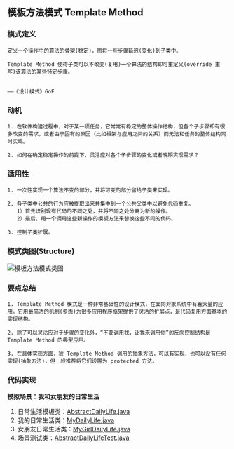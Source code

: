 ## 模板方法模式 Template Method

### **模式定义**

```
定义一个操作中的算法的骨架(稳定)，而将一些步骤延迟(变化)到子类中。

Template Method 使得子类可以不改变(复用)一个算法的结构即可重定义(override 重写)该算法的某些特定步骤。

                                                                      ——《设计模式》GoF
```

### **动机**

```
1. 在软件构建过程中，对于某一项任务，它常常有稳定的整体操作结构，但各个子步骤却有很多改变的需求，或者由于固有的原因（比如框架与应用之间的关系）而无法和任务的整体结构同时实现。

2. 如何在确定稳定操作的前提下，灵活应对各个子步骤的变化或者晚期实现需求？
```

### **适用性**

```
1. 一次性实现一个算法不变的部分，并将可变的部分留给子类来实现。

2. 各子类中公共的行为应被提取出来并集中到一个公共父类中以避免代码重复。
   1）首先识别现有代码的不同之处，并将不同之处分离为新的操作。
   2）最后，用一个调用这些新操作的模板方法来替换这些不同的代码。

3. 控制子类扩展。
```

### **模式类图(Structure)**

![模板方法模式类图](https://github.com/jiangshuangjun/pictures/blob/master/%E6%A8%A1%E6%9D%BF%E6%96%B9%E6%B3%95%E6%A8%A1%E5%BC%8F%E7%B1%BB%E5%9B%BE.jpg)

### 要点总结

```
1. Template Method 模式是一种非常基础性的设计模式，在面向对象系统中有着大量的应用。它用最简洁的机制(多态)为很多应用程序框架提供了灵活的扩展点，是代码复用方面基本的实现结构。

2. 除了可以灵活应对子步骤的变化外，“不要调用我，让我来调用你”的反向控制结构是 Template Method 的典型应用。

3. 在具体实现方面，被 Template Method 调用的抽象方法，可以有实现，也可以没有任何实现(抽象方法)，但一般推荐将它们设置为 protected 方法。
```

### **代码实现**

**模拟场景：我和女朋友的日常生活**

1. 日常生活模板类：[AbstractDailyLife.java](https://github.com/jiangshuangjun/mystudy/blob/master/design-pattern/src/main/java/study/pattern/templatemethod/AbstractDailyLife.java)
2. 我的日常生活类：[MyDailyLife.java](https://github.com/jiangshuangjun/mystudy/blob/master/design-pattern/src/main/java/study/pattern/templatemethod/MyDailyLife.java)
3. 女朋友日常生活类：[MyGirlDailyLife.java](https://github.com/jiangshuangjun/mystudy/blob/master/design-pattern/src/main/java/study/pattern/templatemethod/MyGirlDailyLife.java)
4. 场景测试类：[AbstractDailyLifeTest.java](https://github.com/jiangshuangjun/mystudy/blob/master/design-pattern/src/test/java/study/pattern/templatemethod/AbstractDailyLifeTest.java)